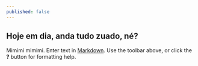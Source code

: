 ```yaml
---
published: false
---
```


## Hoje em dia, anda tudo zuado, né?

Mimimi mimimi. 
Enter text in [Markdown](http://daringfireball.net/projects/markdown/). Use the toolbar above, or click the **?** button for formatting help.
